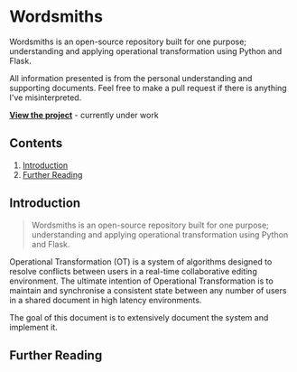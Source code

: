 # Wordsmiths
Wordsmiths is an open-source repository built for one purpose; understanding and applying operational transformation using Python and Flask.

All information presented is from the personal understanding and supporting documents.
Feel free to make a pull request if there is anything I've misinterpreted.

**[View the project](#https://www.wordsmiths.io)** - currently under work 

## Contents
1. [Introduction](#introduction)
2. [Further Reading](#further-reading)

## Introduction
> Wordsmiths is an open-source repository built for one purpose; understanding and applying operational transformation using Python and Flask.

Operational Transformation (OT) is a system of algorithms designed to resolve conflicts between users in a real-time collaborative editing environment. The ultimate intention of Operational Transformation is to maintain and synchronise a consistent state between any number of users in a shared document in high latency environments.

The goal of this document is to extensively document the system and implement it.


## Further Reading

